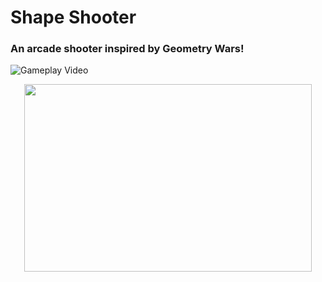 # Shape Shooter
### An arcade shooter inspired by Geometry Wars!
![Gameplay Video](https://youtu.be/vt23mGNqqfk)
<p align="center">
  <img width="460" height="300" src="https://img.itch.zone/aW1nLzIzMTcyNjcuZ2lm/315x250%23c/BISnwO.gif">
</p>

